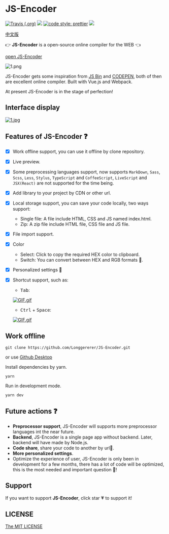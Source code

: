 # JS-Encoder

[![Travis (.org)](https://img.shields.io/travis/Longgererer/JS-Encoder.svg?style=flat-square)](https://travis-ci.org/Longgererer/JS-Encoder) [![](https://img.shields.io/badge/StyleCI-passed-green.svg?style=flat-square)](https://github.styleci.io/repos/190842308) [![code style: prettier](https://img.shields.io/badge/code_style-prettier-ff69b4.svg?style=flat-square)](https://github.com/prettier/prettier) [![](https://img.shields.io/badge/LICENSE-MIT-blue.svg?style=flat-square)](https://github.com/Longgererer/JS-Encoder/blob/master/LICENSE)

[中文版](https://github.com/Longgererer/JS-Encoder/blob/master/README.md)

👉 **JS-Encoder** is a open-source online compiler for the WEB 👈

[open JS-Encoder](https://longgererer.github.io/JS-Encoder/dist)

![1.png](https://i.loli.net/2019/06/26/5d1305085801b58179.png)

JS-Encoder gets some inspiration from [JS Bin](https://jsbin.com) and [CODEPEN](https://codepen.io/pen/), both of then are excellent online compiler. Built with Vue.js and Webpack.

At present JS-Encoder is in the stage of perfection!

## Interface display

[![1.jpg](https://i.loli.net/2019/07/27/5d3c2b2e3d90685570.jpg)](https://i.loli.net/2019/07/27/5d3c2b2e3d90685570.jpg)

## Features of JS-Encoder ❓

- [x] Work offline support, you can use it offline by clone repository.
- [x] Live preview.
- [x] Some preprocessing languages support, now supports `MarkDown`, `Sass`, `Scss`, `Less`, `Stylus`, `TypeScript` and `CoffeeScript`, `LiveScript` and `JSX(React)` are not supported for the time being.
- [x] Add library to your project by CDN or other url.
- [x] Local storage support, you can save your code locally, two ways support:
  - Single file: A file include HTML, CSS and JS named index.html.
  - Zip: A zip file include HTML file, CSS file and JS file.
- [x] File import support.
- [x] Color
  - Select: Click to copy the required HEX color to clipboard.
  - Switch: You can convert between HEX and RGB formats 🔄.
- [x] Personalized settings 🔧
- [x] Shortcut support, such as:

  - <kbd>Tab</kbd>:

  [![GIF.gif](https://i.loli.net/2019/07/27/5d3c17c61b95532245.gif)](https://i.loli.net/2019/07/27/5d3c17c61b95532245.gif)

  - <kbd>Ctrl</kbd> + <kbd>Space</kbd>:

  [![GIF.gif](https://i.loli.net/2019/08/02/5d440f953cdbb32371.gif)](https://i.loli.net/2019/08/02/5d440f953cdbb32371.gif)

## Work offline

```dash
git clone https://github.com/Longgererer/JS-Encoder.git
```

or use [Github Desktop](https://desktop.github.com/)

Install dependencies by yarn.

```dash
yarn
```

Run in development mode.

```dash
yarn dev
```

## Future actions ❓

- **Preprocessor support**, JS-Encoder will supports more preprocessor languages int the near future.
- **Backend**, JS-Encoder is a single page app without backend. Later, backend will have made by Node.js.
- **Code share**, share your code to another by url🔗.
- **More personalized settings**.
- Optimize the experience of user, JS-Encoder is only been in development for a few months, there has a lot of code will be optimized, this is the most needed and important question 🧐!

## Support

If you want to support **JS-Encoder**, click star 💗 to support it!

## LICENSE

[The MIT LICENSE](https://github.com/Longgererer/JS-Encoder/blob/master/LICENSE)
